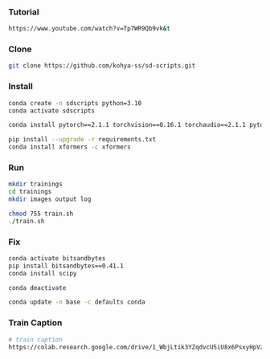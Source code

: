 ### Tutorial
```bash
https://www.youtube.com/watch?v=Tp7WR9Qb9vk&t
```

### Clone
```bash
git clone https://github.com/kohya-ss/sd-scripts.git
```

### Install
```bash
conda create -n sdscripts python=3.10
conda activate sdscripts

conda install pytorch==2.1.1 torchvision==0.16.1 torchaudio==2.1.1 pytorch-cuda=12.1 -c pytorch -c nvidia

pip install --upgrade -r requirements.txt
conda install xformers -c xformers
```

### Run
```bash
mkdir trainings
cd trainings
mkdir images output log

chmod 755 train.sh
./train.sh
```

### Fix
```bash
conda activate bitsandbytes
pip install bitsandbytes==0.41.1
conda install scipy

conda deactivate

conda update -n base -c defaults conda
```

### Train Caption
```bash
# train caption
https://colab.research.google.com/drive/1_WbjLtik3YZqdvcU5iU8x6PsxyHpVzPu?usp=sharing
```


